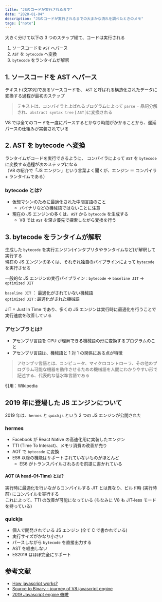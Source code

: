 ```yaml
---
title: "JSのコードが実行されるまで"
date: "2020-01-04"
description: "JSのコードが実行されるまでの大まかな流れを調べたときのメモ"
tags: ["note"]
---
```


大きく分けて以下の 3 つのステップ経て、コードは実行される

1. ソースコードを `AST` へパース
2. `AST` を `bytecode` へ変換
3. `bytecode` をランタイムが解釈

## 1. ソースコードを AST へパース

テキスト(文字列)であるソースコードを、 `AST` と呼ばれる構造化されたデータに変換する過程が最初のステップ

> テキストは、コンパイラとよばれるプログラムによって `parse` = 品詞分解され、`abstract syntax tree` ( `AST` )に変換される

V8 では全てのコードを一度にパースするとかなり時間がかかることから、遅延パースの仕組みが実装されている

## 2. AST を bytecode へ変換

ランタイムがコードを実行できるように、 コンパイラによって `AST` を `bytecode` に変換する過程が次のステップになる  
（V8 の紹介で「JS エンジン」という言葉よく聞くが、エンジン ＝ コンパイラ + ランタイムである）

### bytecode とは?

- 仮想マシンのために最適化された中間言語のこと
  - バイナリなどの機械語ではないことに注意
- 現在の JS エンジンの多くは、`AST` から `bytecode` を生成する
  - V8 では `AST` を深さ優先で探索しながら変換を行う

## 3. bytecode をランタイムが解釈

生成した `bytecode` を実行エンジン(インタプリタやランタイムなど)が解釈して実行する  
現在の JS エンジンの多くは、それぞれ独自のパイプラインによって `bytecode` を実行させる

一般的な JS エンジンの実行パイプライン : `bytecode` -> `baseline JIT` -> `optimized JIT`

`baseline JIT` ： 最適化がされていない機械語  
`optimized JIT` : 最適化がされた機械語

JIT = Just In Time であり、多くの JS エンジンは実行時に最適化を行うことで実行速度を改善している

### アセンブラとは?

- アセンブリ言語を CPU が理解できる機械語の形に変換するプログラムのこと
- アセンブリ言語は、機械語と 1 対 1 の関係にある点が特徴

> アセンブリ言語とは、コンピュータ、マイクロコントローラ、その他のプログラム可能な機器を動作させるための機械語を人間にわかりやすい形で記述する、代表的な低水準言語である

引用：Wikipedia

## 2019 年に登場した JS エンジンについて

2019 年は、`hermes` と `quickjs` という 2 つの JS エンジンが公開された

### hermes

- Facebook が React Native の高速化用に実装したエンジン
- TTI (Time To Interact)、メモリ消費の改善が売り
- AOT で `bytecode` に変換
- ES6 以降の機能はサポートされていないものがほとんど
  - ES6 がトランスパイルされるのを前提に書かれている

#### AOT (A head-Of-Time) とは?

実行時に最適化を行いながらコンパイルする JIT とは異なり、ビルド時 (実行時前) にコンパイルを実行する  
これによって、TTI の改善が可能になっている (ちなみに V8 も JIT-less モードを持っている)

### quickjs

- 個人で開発されている JS エンジン (全て C で書かれている)
- 実行サイズがかなり小さい
- パースしながら `bytecode` を直接出力する
- AST を経由しない
- ES2019 はほぼ完全にサポート

## 参考文献

- [How javascript works?](https://speakerdeck.com/brn/how-javascript-works)
- [Source to Binary - journey of V8 javascript engine](https://speakerdeck.com/brn/source-to-binary-journey-of-v8-javascript-engine)
- [2019 Javascript engine 俯瞰](http://abcdef.gets.b6n.ch/entry/2019/12/11/121840)
